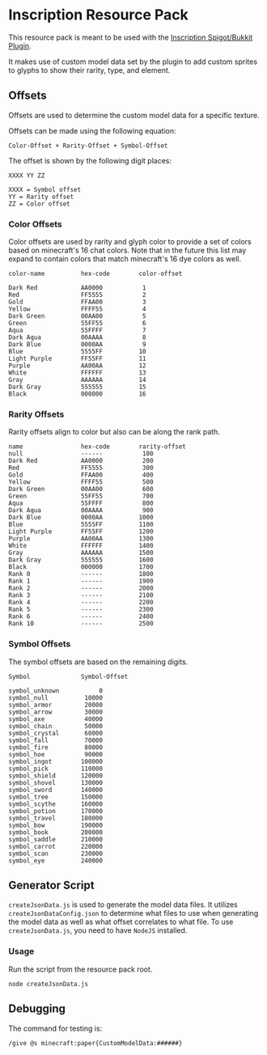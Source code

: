# Inscription Resource Pack

This resource pack is meant to be used with the [Inscription Spigot/Bukkit Plugin](https://github.com/Migsect/Inscription).

It makes use of custom model data set by the plugin to add custom sprites to glyphs to show their rarity, type, and element. 

## Offsets

Offsets are used to determine the custom model data for a specific texture.

Offsets can be made using the following equation:
```
Color-Offset + Rarity-Offset + Symbol-Offset 
```

The offset is shown by the following digit places:
```
XXXX YY ZZ

XXXX = Symbol offset
YY = Rarity offset
ZZ = Color offset
```

### Color Offsets

Color offsets are used by rarity and glyph color to provide a set of colors based on minecraft's 16 chat colors.
Note that in the future this list may expand to contain colors that match minecraft's 16 dye colors as well.
```
color-name          hex-code        color-offset

Dark Red            AA0000           1
Red                 FF5555           2
Gold                FFAA00           3
Yellow              FFFF55           4
Dark Green          00AA00           5
Green               55FF55           6
Aqua                55FFFF           7
Dark Aqua           00AAAA           8
Dark Blue           0000AA           9
Blue                5555FF          10
Light Purple        FF55FF          11
Purple              AA00AA          12
White               FFFFFF          13
Gray                AAAAAA          14
Dark Gray           555555          15
Black               000000          16
```


### Rarity Offsets
Rarity offsets align to color but also can be along the rank path.

```
name                hex-code        rarity-offset
null                ------           100
Dark Red            AA0000           200
Red                 FF5555           300
Gold                FFAA00           400
Yellow              FFFF55           500
Dark Green          00AA00           600
Green               55FF55           700
Aqua                55FFFF           800
Dark Aqua           00AAAA           900
Dark Blue           0000AA          1000
Blue                5555FF          1100
Light Purple        FF55FF          1200
Purple              AA00AA          1300
White               FFFFFF          1400
Gray                AAAAAA          1500
Dark Gray           555555          1600
Black               000000          1700 
Rank 0              ------          1800
Rank 1              ------          1900
Rank 2              ------          2000
Rank 3              ------          2100
Rank 4              ------          2200
Rank 5              ------          2300
Rank 6              ------          2400
Rank 10             ------          2500
```

### Symbol Offsets

The symbol offsets are based on the remaining digits.

```
Symbol              Symbol-Offset  

symbol_unknown           0
symbol_null          10000
symbol_armor         20000
symbol_arrow         30000
symbol_axe           40000
symbol_chain         50000
symbol_crystal       60000
symbol_fall          70000
symbol_fire          80000
symbol_hoe           90000
symbol_ingot        100000
symbol_pick         110000
symbol_shield       120000
symbol_shovel       130000
symbol_sword        140000
symbol_tree         150000
symbol_scythe       160000
symbol_potion       170000
symbol_travel       180000
symbol_bow          190000
symbol_book         200000
symbol_saddle       210000
symbol_carrot       220000
symbol_scan         230000
symbol_eye          240000

```

## Generator Script

`createJsonData.js` is used to generate the model data files.  It utilizes `createJsonDataConfig.json` to determine what files to use when generating the model data as well as what offset correlates to what file.  To use `createJsonData.js`, you need to have `NodeJS` installed.

### Usage

Run the script from the resource pack root.
```
node createJsonData.js
```

## Debugging

The command for testing is:

    /give @s minecraft:paper{CustomModelData:######}
